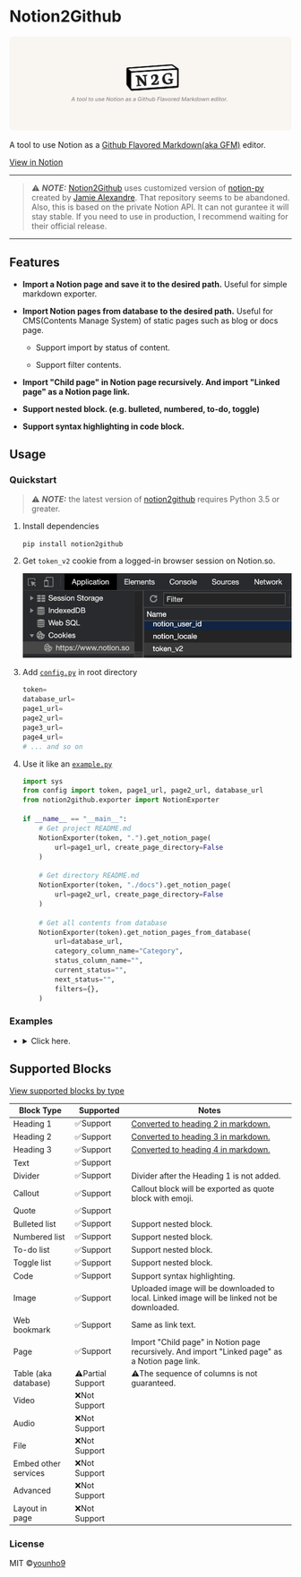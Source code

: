 # Notion2Github

![image-0](images/image-0.png)

A tool to use Notion as a [Github Flavored Markdown(aka GFM)](https://github.github.com/gfm/) editor.

[View in Notion](https://bit.ly/2ZRElQg)

---

> ⚠️ **_NOTE:_** [Notion2Github](https://github.com/younho9/notion2github) uses customized version of [notion-py](https://github.com/jamalex/notion-py) created by [Jamie Alexandre](https://github.com/jamalex). That repository seems to be abandoned.
> Also, this is based on the private Notion API. It can not gurantee it will stay stable. If you need to use in production, I recommend waiting for their official release.

---

## Features

- **Import a Notion page and save it to the desired path.**
  Useful for simple markdown exporter.

- **Import Notion pages from database to the desired path.**
  Useful for CMS(Contents Manage System) of static pages such as blog or docs page.

  - Support import by status of content.

  - Support filter contents.

- **Import "Child page" in Notion page recursively. And import "Linked page" as a Notion page link.**

- **Support nested block. (e.g. bulleted, numbered, to-do, toggle)**

- **Support syntax highlighting in code block.**

## Usage

### Quickstart

> ⚠️ **_NOTE:_** the latest version of [notion2github](https://github.com/younho9/notion2github) requires Python 3.5 or greater.

1. Install dependencies

   `pip install notion2github`

1. Get `token_v2` cookie from a logged-in browser session on Notion.so.

   ![image-1](images/image-1.png)

1. Add [`config.py`](https://github.com/younho9/notion2github/blob/main/config.py.example) in root directory

   ```python
   token=
   database_url=
   page1_url=
   page2_url=
   page3_url=
   page4_url=
   # ... and so on
   ```

1. Use it like an [`example.py`](https://github.com/younho9/notion2github/blob/main/example.py)

   ```python
   import sys
   from config import token, page1_url, page2_url, database_url
   from notion2github.exporter import NotionExporter

   if __name__ == "__main__":
       # Get project README.md
       NotionExporter(token, ".").get_notion_page(
           url=page1_url, create_page_directory=False
       )

       # Get directory README.md
       NotionExporter(token, "./docs").get_notion_page(
           url=page2_url, create_page_directory=False
       )

       # Get all contents from database
       NotionExporter(token).get_notion_pages_from_database(
           url=database_url,
           category_column_name="Category",
           status_column_name="",
           current_status="",
           next_status="",
           filters={},
       )
   ```

### Examples

- <details><summary>Click here.</summary>

  #### Example : Categorize content by "Select" property.

  - Create "Select" column and specify category by page.

    ![image-2](images/image-2.png)

  - Pass `category_column_name` to parameter.

    ```python
    NotionExporter(token).get_notion_pages_from_database(
        url=database_url,
        category_column_name="Category"
    )
    ```

  #### Example : Get content by status.

  - Create "Select" column and specify status of page.

    ![image-3](images/image-3.png)

  - Pass `status_column_name`, `current_status`, `next_status` to parameter.

    ```python
    NotionExporter(token).get_notion_pages_from_database(
        url=database_url,
        status_column_name="Status",
        current_status="✅ Completed",
        next_status="🖨 Published"
    )
    ```

  - After extract page, status will be changed.

    ![image-4](images/image-4.png)

  #### Example : Apply filter

  - Pass key, value pair of filter list to `filters` parameter.

    ```python
    NotionExporter(token).get_notion_pages_from_database(
        url=database_url,
        filter={"Name" : "Basic Blocks"}
    )
    ```

  </details>

## Supported Blocks

[View supported blocks by type](https://bit.ly/32PzfpT)

| Block Type           | Supported         | Notes                                                                                           |
| -------------------- | ----------------- | ----------------------------------------------------------------------------------------------- |
| Heading 1            | ✅Support         | [Converted to heading 2 in markdown.](https://bit.ly/3hEM8ak)                                   |
| Heading 2            | ✅Support         | [Converted to heading 3 in markdown.](https://bit.ly/3hEM8ak)                                   |
| Heading 3            | ✅Support         | [Converted to heading 4 in markdown.](https://bit.ly/3hEM8ak)                                   |
| Text                 | ✅Support         |                                                                                                 |
| Divider              | ✅Support         | Divider after the Heading 1 is not added.                                                       |
| Callout              | ✅Support         | Callout block will be exported as quote block with emoji.                                       |
| Quote                | ✅Support         |                                                                                                 |
| Bulleted list        | ✅Support         | Support nested block.                                                                           |
| Numbered list        | ✅Support         | Support nested block.                                                                           |
| To-do list           | ✅Support         | Support nested block.                                                                           |
| Toggle list          | ✅Support         | Support nested block.                                                                           |
| Code                 | ✅Support         | Support syntax highlighting.                                                                    |
| Image                | ✅Support         | Uploaded image will be downloaded to local. Linked image will be linked not be downloaded.      |
| Web bookmark         | ✅Support         | Same as link text.                                                                              |
| Page                 | ✅Support         | Import "Child page" in Notion page recursively. And import "Linked page" as a Notion page link. |
| Table (aka database) | ⚠️Partial Support | ⚠️The sequence of columns is not guaranteed.                                                    |
| Video                | ❌Not Support     |                                                                                                 |
| Audio                | ❌Not Support     |                                                                                                 |
| File                 | ❌Not Support     |                                                                                                 |
| Embed other services | ❌Not Support     |                                                                                                 |
| Advanced             | ❌Not Support     |                                                                                                 |
| Layout in page       | ❌Not Support     |                                                                                                 |

### License

MIT ©[younho9](https://github.com/younho9)
